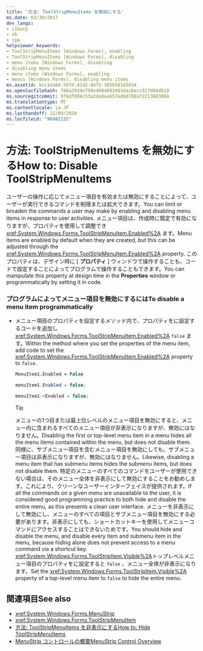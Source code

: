 ```yaml
---
title: '方法: ToolStripMenuItems を無効にする'
ms.date: 03/30/2017
dev_langs:
- csharp
- vb
- cpp
helpviewer_keywords:
- ToolStripMenuItems [Windows Forms], enabling
- ToolStripMenuItems [Windows Forms], disabling
- menu items [Windows Forms], disabling
- disabling menu items
- menu items [Windows Forms], enabling
- menus [Windows Forms], disabling menu items
ms.assetid: bcc1da84-50fd-41d2-8475-103b581d5654
ms.openlocfilehash: f86a2934e799e4604693491dacbecc517d44d810
ms.sourcegitcommit: 9f6df084c53a3da0ea657ed0d708a72213683084
ms.translationtype: MT
ms.contentlocale: ja-JP
ms.lasthandoff: 12/09/2020
ms.locfileid: "96982135"
---
```

# <a name="how-to-disable-toolstripmenuitems"></a><span data-ttu-id="5aa6c-102">方法: ToolStripMenuItems を無効にする</span><span class="sxs-lookup"><span data-stu-id="5aa6c-102">How to: Disable ToolStripMenuItems</span></span>
<span data-ttu-id="5aa6c-103">ユーザーの操作に応じてメニュー項目を有効または無効にすることによって、ユーザーが実行できるコマンドを制限または拡大できます。</span><span class="sxs-lookup"><span data-stu-id="5aa6c-103">You can limit or broaden the commands a user may make by enabling and disabling menu items in response to user activities.</span></span> <span data-ttu-id="5aa6c-104">メニュー項目は、作成時に既定で有効になりますが、プロパティを使用して調整でき <xref:System.Windows.Forms.ToolStripMenuItem.Enabled%2A> ます。</span><span class="sxs-lookup"><span data-stu-id="5aa6c-104">Menu items are enabled by default when they are created, but this can be adjusted through the <xref:System.Windows.Forms.ToolStripMenuItem.Enabled%2A> property.</span></span> <span data-ttu-id="5aa6c-105">このプロパティは、デザイン時に [ **プロパティ** ] ウィンドウで操作することも、コードで設定することによってプログラムで操作することもできます。</span><span class="sxs-lookup"><span data-stu-id="5aa6c-105">You can manipulate this property at design time in the **Properties** window or programmatically by setting it in code.</span></span>  
  
### <a name="to-disable-a-menu-item-programmatically"></a><span data-ttu-id="5aa6c-106">プログラムによってメニュー項目を無効にするには</span><span class="sxs-lookup"><span data-stu-id="5aa6c-106">To disable a menu item programmatically</span></span>  
  
- <span data-ttu-id="5aa6c-107">メニュー項目のプロパティを設定するメソッド内で、プロパティをに設定するコードを追加し <xref:System.Windows.Forms.ToolStripMenuItem.Enabled%2A> `false` ます。</span><span class="sxs-lookup"><span data-stu-id="5aa6c-107">Within the method where you set the properties of the menu item, add code to set the <xref:System.Windows.Forms.ToolStripMenuItem.Enabled%2A> property to `false`.</span></span>  
  
    ```vb  
    MenuItem1.Enabled = False  
    ```  
  
    ```csharp  
    menuItem1.Enabled = false;  
    ```  
  
    ```cpp  
    menuItem1->Enabled = false;  
    ```  
  
    > [!TIP]
    > <span data-ttu-id="5aa6c-108">メニューの1つ目または最上位レベルのメニュー項目を無効にすると、メニュー内に含まれるすべてのメニュー項目が非表示になりますが、無効にはなりません。</span><span class="sxs-lookup"><span data-stu-id="5aa6c-108">Disabling the first or top-level menu item in a menu hides all the menu items contained within the menu, but does not disable them.</span></span> <span data-ttu-id="5aa6c-109">同様に、サブメニュー項目を含むメニュー項目を無効にしても、サブメニュー項目は非表示になりますが、無効にはなりません。</span><span class="sxs-lookup"><span data-stu-id="5aa6c-109">Likewise, disabling a menu item that has submenu items hides the submenu items, but does not disable them.</span></span> <span data-ttu-id="5aa6c-110">特定のメニューのすべてのコマンドをユーザーが使用できない場合は、そのメニュー全体を非表示にして無効にすることをお勧めします。これにより、クリーンなユーザーインターフェイスが提供されます。</span><span class="sxs-lookup"><span data-stu-id="5aa6c-110">If all the commands on a given menu are unavailable to the user, it is considered good programming practice to both hide and disable the entire menu, as this presents a clean user interface.</span></span> <span data-ttu-id="5aa6c-111">メニューを非表示にして無効にし、メニューのすべての項目とサブメニュー項目を無効にする必要があります。非表示にしても、ショートカットキーを使用してメニューコマンドにアクセスすることはできないためです。</span><span class="sxs-lookup"><span data-stu-id="5aa6c-111">You should hide and disable the menu, and disable every item and submenu item in the menu, because hiding alone does not prevent access to a menu command via a shortcut key.</span></span> <span data-ttu-id="5aa6c-112"><xref:System.Windows.Forms.ToolStripItem.Visible%2A>トップレベルメニュー項目のプロパティをに設定すると `false` 、メニュー全体が非表示になります。</span><span class="sxs-lookup"><span data-stu-id="5aa6c-112">Set the <xref:System.Windows.Forms.ToolStripItem.Visible%2A> property of a top-level menu item to `false` to hide the entire menu.</span></span>  
  
## <a name="see-also"></a><span data-ttu-id="5aa6c-113">関連項目</span><span class="sxs-lookup"><span data-stu-id="5aa6c-113">See also</span></span>

- <xref:System.Windows.Forms.MenuStrip>
- <xref:System.Windows.Forms.ToolStripMenuItem>
- [<span data-ttu-id="5aa6c-114">方法: ToolStripMenuItems を非表示にする</span><span class="sxs-lookup"><span data-stu-id="5aa6c-114">How to: Hide ToolStripMenuItems</span></span>](how-to-hide-toolstripmenuitems.md)
- [<span data-ttu-id="5aa6c-115">MenuStrip コントロールの概要</span><span class="sxs-lookup"><span data-stu-id="5aa6c-115">MenuStrip Control Overview</span></span>](menustrip-control-overview-windows-forms.md)
